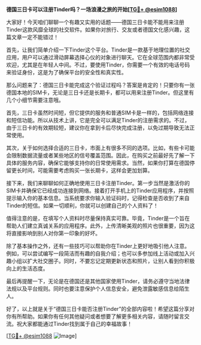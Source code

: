 **德国三日卡可以注册Tinder吗？一场浪漫之旅的开始[[TG💪+ @esim1088](https://t.me/s/esim1088)]**

大家好！今天咱们聊聊一个有趣又实用的话题——德国三日卡能不能用来注册Tinder这款风靡全球的社交软件。如果你对旅行、交友或者德国文化感兴趣，这篇文章一定不能错过！

首先，让我们简单介绍一下Tinder这个平台。Tinder是一款基于地理位置的社交应用，用户可以通过滑动屏幕选择心仪的对象进行聊天。它在全球范围内都非常受欢迎，尤其是在年轻人中间。不过，要使用Tinder，你需要一个有效的电话号码来验证身份，这是为了确保平台的安全性和真实性。

那么问题来了：德国三日卡能完成这个验证过程吗？答案是肯定的！只要你有一张德国本地的SIM卡，无论是三日卡还是长期卡，都可以用来注册Tinder。但这里有几个小细节需要注意哦。

首先，三日卡虽然时间短，但它提供的服务和普通SIM卡是一样的，包括网络连接和短信功能。所以从技术上讲，它是完全可以满足Tinder的注册需求的。不过，由于三日卡的有效期较短，建议你在拿到卡后尽快完成注册，以免过期导致无法正常使用。

其次，关于如何选择合适的三日卡，市面上有很多不同的选项。比如，有些卡可能会限制数据流量或者某些地区的信号覆盖范围。因此，在购买之前最好先了解一下具体的服务内容，确保它能够支持你的日常使用需求。当然，如果你打算在德国停留更长时间，可能需要考虑购买一张长期卡，这样会更加划算。

接下来，我们来聊聊如何正确地使用三日卡注册Tinder。第一步当然是激活你的SIM卡并确保它已经成功连接到网络。接着打开手机上的Tinder应用程序，并按照提示输入你的基本信息。当系统要求你输入验证码时，记得检查是否收到了来自Tinder的短信。如果一切顺利，你就可以创建自己的个人资料了！

值得注意的是，在填写个人资料时尽量保持真实可靠。毕竟，Tinder是一个旨在帮助人们建立真诚关系的应用程序。此外，上传清晰美观的照片也很重要，因为这将直接影响到别人对你第一印象的好坏。

除了基本操作之外，还有一些技巧可以帮助你在Tinder上更好地吸引他人注意。例如，可以尝试编写一段简洁而有趣的自我介绍；也可以多参加线上活动或加入兴趣小组以扩大社交圈子。同时，不要忘记定期更新状态和照片，让别人看到你积极向上的生活态度。

最后再提醒一下，无论是在德国还是其他国家使用Tinder，请务必遵守当地法律法规以及平台规则。同时也要注意保护个人信息安全，避免泄露敏感信息给陌生人。

好了，以上就是关于“德国三日卡能否注册Tinder”的全部内容啦！希望这篇分享对你有所帮助。如果你有任何其他疑问或者想要了解更多相关内容，请随时留言交流。祝大家都能通过Tinder找到属于自己的幸福故事！

[[TG💪+ @esim1088](https://t.me/s/esim1088) ![Image](https://i.postimg.cc/4NQfJmqS/Snipaste-2025-05-13-00-14-12.png)]